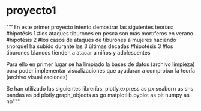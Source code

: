 # proyecto1
"""En este primer proyecto intento demostrar las siguientes teorías: 
#hipotésis 1
#los ataques tiburones en pesca son más mortíferos en verano
#hipotésis 2
#los casos de ataques de tiburones a mujeres haciendo snorquel ha subido durante las 3 últimas décadas
#hipotésis 3
#los tiburones blancos tienden a atacar a niños y adolescentes

Para ello en primer lugar se ha limpiado la bases de datos (archivo limpieza) para poder implementar visualizaciones que ayudaran a comprobar la teoría (archivo visualizaciones)

Se han utilizado las siguientes librerías:
 plotly.express as px
 seaborn as sns
 pandas as pd
 plotly.graph_objects as go
 matplotlib.pyplot as plt
 numpy as np"""

